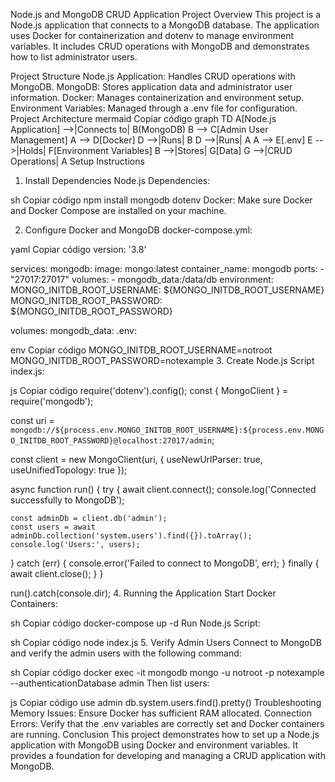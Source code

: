 Node.js and MongoDB CRUD Application
Project Overview
This project is a Node.js application that connects to a MongoDB database. The application uses Docker for containerization and dotenv to manage environment variables. It includes CRUD operations with MongoDB and demonstrates how to list administrator users.

Project Structure
Node.js Application: Handles CRUD operations with MongoDB.
MongoDB: Stores application data and administrator user information.
Docker: Manages containerization and environment setup.
Environment Variables: Managed through a .env file for configuration.
Project Architecture
mermaid
Copiar código
graph TD
    A[Node.js Application] -->|Connects to| B(MongoDB)
    B --> C[Admin User Management]
    A --> D[Docker]
    D -->|Runs| B
    D -->|Runs| A
    A --> E[.env]
    E -->|Holds| F[Environment Variables]
    B -->|Stores| G[Data]
    G -->|CRUD Operations| A
Setup Instructions
1. Install Dependencies
Node.js Dependencies:

sh
Copiar código
npm install mongodb dotenv
Docker:
Make sure Docker and Docker Compose are installed on your machine.

2. Configure Docker and MongoDB
docker-compose.yml:

yaml
Copiar código
version: '3.8'

services:
  mongodb:
    image: mongo:latest
    container_name: mongodb
    ports:
      - "27017:27017"
    volumes:
      - mongodb_data:/data/db
    environment:
      MONGO_INITDB_ROOT_USERNAME: ${MONGO_INITDB_ROOT_USERNAME}
      MONGO_INITDB_ROOT_PASSWORD: ${MONGO_INITDB_ROOT_PASSWORD}

volumes:
  mongodb_data:
.env:

env
Copiar código
MONGO_INITDB_ROOT_USERNAME=notroot
MONGO_INITDB_ROOT_PASSWORD=notexample
3. Create Node.js Script
index.js:

js
Copiar código
require('dotenv').config();
const { MongoClient } = require('mongodb');

const uri = `mongodb://${process.env.MONGO_INITDB_ROOT_USERNAME}:${process.env.MONGO_INITDB_ROOT_PASSWORD}@localhost:27017/admin`;

const client = new MongoClient(uri, { useNewUrlParser: true, useUnifiedTopology: true });

async function run() {
  try {
    await client.connect();
    console.log('Connected successfully to MongoDB');

    const adminDb = client.db('admin');
    const users = await adminDb.collection('system.users').find({}).toArray();
    console.log('Users:', users);
    
  } catch (err) {
    console.error('Failed to connect to MongoDB', err);
  } finally {
    await client.close();
  }
}

run().catch(console.dir);
4. Running the Application
Start Docker Containers:

sh
Copiar código
docker-compose up -d
Run Node.js Script:

sh
Copiar código
node index.js
5. Verify Admin Users
Connect to MongoDB and verify the admin users with the following command:

sh
Copiar código
docker exec -it mongodb mongo -u notroot -p notexample --authenticationDatabase admin
Then list users:

js
Copiar código
use admin
db.system.users.find().pretty()
Troubleshooting
Memory Issues: Ensure Docker has sufficient RAM allocated.
Connection Errors: Verify that the .env variables are correctly set and Docker containers are running.
Conclusion
This project demonstrates how to set up a Node.js application with MongoDB using Docker and environment variables. It provides a foundation for developing and managing a CRUD application with MongoDB.